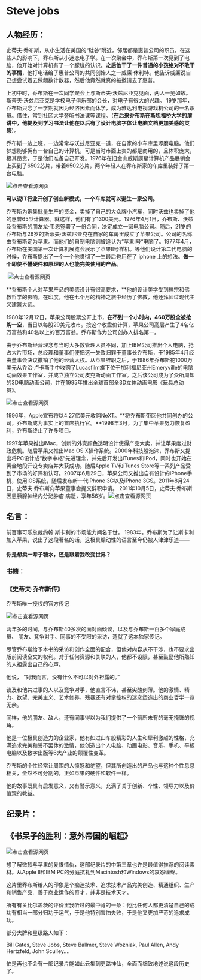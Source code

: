 # Steve jobs

## **人物经历**：

​       史蒂夫·乔布斯，从小生活在美国的“硅谷“附近，邻居都是惠普公司的职员。在这些人的影响下，乔布斯从小迷恋电子学。在一次聚会中，乔布斯第一次见到了电脑，他开始对计算机有了一个朦胧的认识。**之后他干了一件普通的小孩绝对不敢干的事情**，他打电话给了惠普公司的共同创始人之一威廉·休利特。他告诉威廉说自己想尝试着去做频数计数器，然后他竟然就真的被邀请去了惠普。

​       上初中时，乔布斯在一次同学聚会上与斯蒂夫·沃兹尼亚克见面，两人一见如故。斯蒂夫·沃兹尼亚克是学校电子俱乐部的会长，对电子有很大的兴趣。 19岁那年，乔布斯只念了一学期就因为经济因素而休学，成为雅达利电视游戏机公司的一名职员。借住，常到社区大学旁听书法课等课程。（**在后来乔布斯在斯坦福桥大学的演讲中，他提及到学习书法让他在以后有了设计电脑字体让电脑文档更加美感的灵感**）。

​        乔布斯一边上班，一边常常与沃兹尼亚克一道，在自家的小车库里琢磨电脑。他们梦想能够拥有一台自己的计算机，可是当时市面上卖的都是商用的，且体积庞大，极其昂贵，于是他们准备自己开发。1976年在旧金山威斯康星计算机产品展销会上买到了6502芯片，带着6502芯片，两个年轻人在乔布斯家的车库里装好了第一台电脑。

 ![点击查看源网页](http://2a.zol-img.com.cn/product/53_501x2000/314/cezyDe9UzIGTk.jpg)

**可以说IT行业开创了创业新模式，一个车库就可以诞生一家公司。**

​       乔布斯为筹集批量生产的资金，卖掉了自己的大众牌小汽车，同时沃兹也卖掉了他的惠普65型计算器。就这样，他们有了1300美元。1976年4月1日，乔布斯、沃兹及乔布斯的朋友龙·韦恩签署了一份合同，决定成立一家电脑公司。随后，21岁的乔布斯与26岁的斯蒂夫·沃兹尼亚克在自家的车房里成立了苹果公司。公司的名称由乔布斯定为苹果。而他们的自制电脑则被追认为“苹果Ⅰ号“电脑了。1977年4月，乔布斯在美国第一次计算机展览会展示了苹果Ⅱ号样机。等他们设计第二代电脑的时候，乔布斯提出了一个一个他贯彻了一生最后也用在了 iphone 上的想法。**做一个即使不懂硬件和原理的人也能完美使用的产品。**

​      ![点击查看源网页](http://a3.att.hudong.com/27/81/19300001304800131838816168270_950.jpg)

**乔布斯个人对苹果产品的美感设计有很高要求，**他的设计美学受到禅宗和佛教哲学的影响。在印度，他在七个月的精神之旅中经历了佛教，他还拜师过现代主义建筑大师。

​      1980年12月12日，苹果公司股票公开上市，**在不到一个小时内，460万股全被抢购一空**，当日以每股29美元收市。按这个收盘价计算，苹果公司高层产生了4名亿万富翁和40名以上的百万富翁。乔布斯作为公司创办人排名第一。

​     由于乔布斯经营理念与当时大多数管理人员不同，加上IBM公司推出个人电脑，抢占大片市场，总经理和董事们便把这一失败归罪于董事长乔布斯，于1985年4月经由董事会决议撤销了他的经营大权。从苹果辞职之后，于1986年乔布斯花1000万美元从乔治·卢卡斯手中收购了Lucasfilm旗下位于加利福尼亚州Emeryville的电脑动画效果工作室，并成立独立公司皮克斯动画工作室。之后该公司成为了众所周知的3D电脑动画公司，并在1995年推出全球首部全3D立体动画电影《玩具总动员》。

![点击查看源网页](http://img.mp.sohu.com/upload/20170707/fbd6732013f24df781a662645930f4a5_th.png)

​     1996年，Apple宣布将以4.27亿美元收购NeXT。**将乔布斯带回他共同创办的公司，乔布斯成为事实上的首席执行官。**1998年3月，为了集中苹果努力恢复盈利，乔布斯终止了许多项目。

​     1997年苹果推出iMac，创新的外壳颜色透明设计使得产品大卖，并让苹果度过财政危机。随后苹果又推出Mac OS X操作系统。2000年科技股泡沫，乔布斯又提出将PC设计成“数字中枢“先进理念，并先后开发出iTunes和iPod，同时也开始在黄金地段开设专卖店并大获成功。随后Apple TV和iTunes Store等一系列产品受到了市场的好评和认可。2007年6月29日，苹果公司又推出自有设计的iPhone手机，使用iOS系统，随后发布新一代iPhone 3G以及iPhone 3GS。2011年8月24日，史蒂夫·乔布斯向苹果董事会提交辞职申请。 2011年10月5日，史蒂夫·乔布斯因患胰腺神经内分泌肿瘤 病逝，享年56岁。![点击查看源网页](http://i3.hexunimg.cn/2011-10-09/134014426.jpg)

 

 

## **名言**：

前百事可乐总裁约翰·斯卡利的市场能力闻名于世， 1983年，乔布斯为了让斯卡利加入苹果，说出了这段著名的话，这极具煽动性的语言至今仍被人津津乐道——

#### **你是想卖一辈子糖水**，**还是跟着我改变世界**？



### 书籍：

### 《史蒂夫·乔布斯传》

乔布斯唯一授权的官方传记

 ![点击查看源网页](http://upload.hzau.edu.cn/2014/1209/1418106743603.jpg)

两年多的时间，与乔布斯40多次的面对面倾谈，以及与乔布斯一百多个家庭成员、 朋友、竞争对手、同事的不受限的采访，造就了这本独家传记。

尽管乔布斯给予本书的采访和创作全面的配合，但他对内容从不干涉，也不要求出版前阅读全文的权利。对于任何资源和关联的人，他都不设限，甚至鼓励他所熟知的人袒露出自己的心声。

他说， “对我而言，没有什么不可以对外袒露的。”

谈及和他共过事的人以及竞争对手，他直言不讳，甚至尖酸刻薄。他的激情、精力、欲望、完美主义、艺术修养、残暴还有对掌控权的迷恋塑造出的商业哲学一览无余。

同样，他的朋友、敌人，还有同事得以为我们提供了一个前所未有的毫无掩饰的视角。

他是一位极具创造力的企业家，他有如过山车般精彩的人生和犀利激越的性格，充满追求完美和誓不罢休的激情，他创造出个人电脑、动画电影、音乐、手机、平板电脑以及数字出版等6大产业的颠覆性变革。

乔布斯的个性经常让周围的人愤怒和绝望，但其所创造出的产品也与这种个性息息相关，全然不可分割的，正如苹果的硬件和软件一样。

他的故事既具有启发意义，又有警示意义，充满了关于创新、个性、领导力以及价值观的教益。

## **纪录片：**

## **《书呆子的胜利：意外帝国的崛起》**

![点击查看源网页](http://upload.gezila.com/data/20131025/94161382690338.jpg)

想了解微软与苹果的爱恨情仇，这部纪录片的中第三章也许是最值得推荐的阅读素材。从Apple II和IBM PC的分庭抗礼到Macintosh和Windows的哀怨缠绵。

这片里乔布斯给人的印象是个痴迷技术、追求技术产品完美创造、精通组织、生产和销售产品．善于商业运作的奇才，并非是技术天才。

所有有关比尔盖茨的评价里我听过的最中肯的一条：他比任何人都更清楚自己的成功有相当一部分归功于运气，于是他特别害怕失败，于是他又更加严苛的追求成功。  

部分大牌和星级路人如下： 

Bill Gates, Steve Jobs, Steve Ballmer, Steve Wozniak, Paul Allen, Andy Hertzfeld, John Sculley.... 

怕是再也不会有一部记录片能如此云集到更路神仙，全面而细致地述说这段历史了。  

